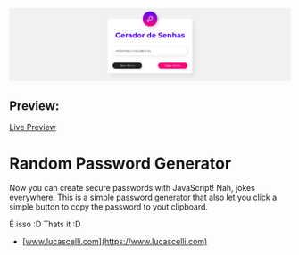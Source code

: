 [![Repository Cover](gitcover.png?raw=true "Repository Cover")](https://htmlpreview.github.io/?https://github.com/LucasCelli/Mini-Projetos/blob/master/Random%20Password%20Generator/index.html)

## Preview:
[Live Preview](https://htmlpreview.github.io/?https://github.com/LucasCelli/Mini-Projetos/blob/master/Random%20Password%20Generator/index.html)

# Random Password Generator
Now you can create secure passwords with JavaScript! Nah, jokes everywhere.
This is a simple password generator that also let you click a simple button to copy the password to yout clipboard.

É isso :D
Thats it :D
* [www.lucascelli.com](https://www.lucascelli.com)
